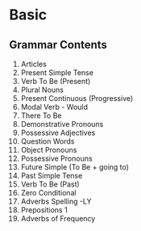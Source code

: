 # Basic

## Grammar Contents

1. Articles
2. Present Simple Tense
3. Verb To Be (Present)
4. Plural Nouns
5. Present Continuous (Progressive)
6. Modal Verb - Would
7. There To Be
8. Demonstrative Pronouns
9. Possessive Adjectives
10. Question Words
11. Object Pronouns
12. Possessive Pronouns
13. Future Simple (To Be + going to)
14. Past Simple Tense
15. Verb To Be (Past)
16. Zero Conditional
17. Adverbs Spelling -LY
18. Prepositions 1
19. Adverbs of Frequency

<!-- (<a href="">reference</a>) -->